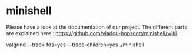 # minishell
Please have a look at the documentation of our project. The different parts are explained here : https://github.com/vladou-hopscott/minishell/wiki


valgrind --track-fds=yes --trace-children=yes ./minishell
